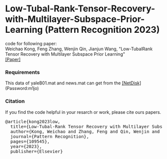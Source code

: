 # Low-Tubal-Rank-Tensor-Recovery-with-Multilayer-Subspace-Prior-Learning (Pattern Recognition 2023)
code for following paper:  
 Weichao Kong, Feng Zhang, Wenjin Qin, Jianjun Wang, "Low-TubalRank Tensor Recovery with Multilayer Subspace Prior Learning"  
[[Paper]](https://www.sciencedirect.com/science/article/pii/S0031320323002455)
### Requirements
This data of yaleB01.mat and news.mat can get from the [[NetDisk]](https://pan.baidu.com/s/1fKpHkhQKaqIuRMa-fm8CmA) (Password:m1jo) 
### Citation
If you find the code helpful in your resarch or work, please cite ours papers.

</pre></div>

<div class="highlight-none"><div class="highlight"><pre>
@article{kong2023low,
  title={Low-Tubal-Rank Tensor Recovery with Multilayer Subspace Prior Learning},
  author={Kong, Weichao and Zhang, Feng and Qin, Wenjin and Wang, Jianjun},
  journal={Pattern Recognition},
  pages={109545},
  year={2023},
  publisher={Elsevier}
</pre></div>
